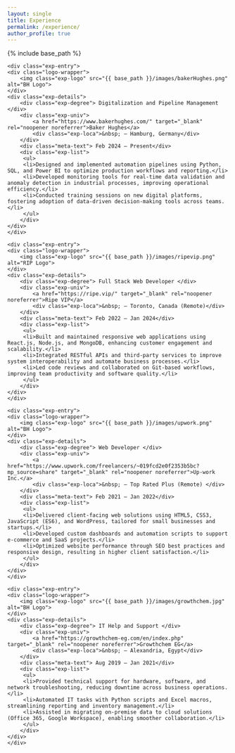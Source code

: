 ```yaml
---
layout: single
title: Experience
permalink: /experience/
author_profile: true
---
```



<style>.exp-entry{display:flex;justify-content:normal;align-items:flex-start;margin-bottom:1.5em;flex-wrap:wrap}.exp-logo,.exp-logo{width:120px;object-fit:contain}.logo-wrapper{background-color:var(--global-bg-color);display:inline-flex;align-items:center;justify-content:center;margin-top:10px;margin-left:10px;min-width:80px;min-height:50px;padding:8px;border-radius:8px;margin-right:5%;max-width:20%}.exp-details{max-width:75%}.exp-degree{font-weight:700;font-size:1.1em}.exp-univ{margin-top:.2em;font-style:italic;display:flex}.exp-univ div{font-style:normal}.exp-list{margin-top:.3em;font-size:.97em}.exp-list ul{padding-left:25px}.meta-text{min-width:170px;color:var(--meta-color);font-size:.95em}</style>

{% include base_path %}
<div class="experience-list">

    <div class="exp-entry">
    <div class="logo-wrapper">
        <img class="exp-logo" src="{{ base_path }}/images/bakerHughes.png" alt="BH Logo">
    </div>
    <div class="exp-details">
        <div class="exp-degree"> Digitalization and Pipeline Management </div>
        <div class="exp-univ">
            <a href="https://www.bakerhughes.com/" target="_blank" rel="noopener noreferrer">Baker Hughes</a>
            <div class="exp-loca">&nbsp; – Hamburg, Germany</div>
        </div>
        <div class="meta-text"> Feb 2024 – Present</div>
        <div class="exp-list">
         <ul>
         <li>Designed and implemented automation pipelines using Python, SQL, and Power BI to optimize production workflows and reporting.</li>
         <li>Developed monitoring tools for real-time data validation and anomaly detection in industrial processes, improving operational efficiency.</li>
         <li>Conducted training sessions on new digital platforms, fostering adoption of data-driven decision-making tools across teams.</li>
         </ul>
        </div>
    </div>
    </div>

    <div class="exp-entry">
    <div class="logo-wrapper">
        <img class="exp-logo" src="{{ base_path }}/images/ripevip.png" alt="RIP Logo">
    </div>
    <div class="exp-details">
        <div class="exp-degree"> Full Stack Web Developer </div>
        <div class="exp-univ">
            <a href="https://ripe.vip/" target="_blank" rel="noopener noreferrer">Ripe VIP</a>
            <div class="exp-loca">&nbsp; – Toronto, Canada (Remote)</div>
        </div>
        <div class="meta-text"> Feb 2022 – Jan 2024</div>
        <div class="exp-list">
         <ul>
         <li>Built and maintained responsive web applications using React.js, Node.js, and MongoDB, enhancing customer engagement and scalability.</li>
         <li>Integrated RESTful APIs and third-party services to improve system interoperability and automate business processes.</li>
         <li>Led code reviews and collaborated on Git-based workflows, improving team productivity and software quality.</li>
         </ul>
        </div>
    </div>
    </div>

    <div class="exp-entry">
    <div class="logo-wrapper">
        <img class="exp-logo" src="{{ base_path }}/images/upwork.png" alt="BH Logo">
    </div>
    <div class="exp-details">
        <div class="exp-degree"> Web Developer </div>
        <div class="exp-univ">
            <a href="https://www.upwork.com/freelancers/~019fcd2e0f2353b5bc?mp_source=share" target="_blank" rel="noopener noreferrer">Up-work Inc.</a>
            <div class="exp-loca">&nbsp; – Top Rated Plus (Remote) </div>
        </div>
        <div class="meta-text"> Feb 2021 – Jan 2022</div>
        <div class="exp-list">
         <ul>
         <li>Delivered client-facing web solutions using HTML5, CSS3, JavaScript (ES6), and WordPress, tailored for small businesses and startups.</li>
         <li>Developed custom dashboards and automation scripts to support e-commerce and SaaS projects.</li>
         <li>Optimized website performance through SEO best practices and responsive design, resulting in higher client satisfaction.</li>
         </ul>
        </div>
    </div>
    </div>

    <div class="exp-entry">
    <div class="logo-wrapper">
        <img class="exp-logo" src="{{ base_path }}/images/growthchem.jpg" alt="BH Logo">
    </div>
    <div class="exp-details">
        <div class="exp-degree"> IT Help and Support </div>
        <div class="exp-univ">
            <a href="https://growthchem-eg.com/en/index.php" target="_blank" rel="noopener noreferrer">Growthchem EG</a>
            <div class="exp-loca">&nbsp; – Alexandria, Egypt</div>
        </div>
        <div class="meta-text"> Aug 2019 – Jan 2021</div>
        <div class="exp-list">
         <ul>
         <li>Provided technical support for hardware, software, and network troubleshooting, reducing downtime across business operations.</li>
         <li>Automated IT tasks with Python scripts and Excel macros, streamlining reporting and inventory management.</li>
         <li>Assisted in migrating on-premise data to cloud solutions (Office 365, Google Workspace), enabling smoother collaboration.</li>
         </ul>
        </div>
    </div>
    </div>



</div>
